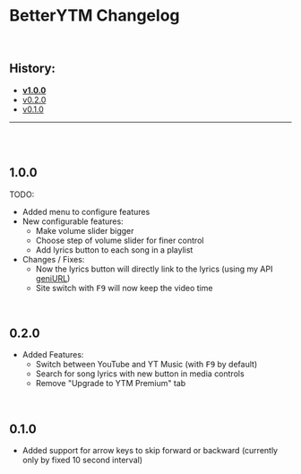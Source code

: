 # BetterYTM Changelog

<br>

## History:

- **[v1.0.0](#100)**
- [v0.2.0](#020)
- [v0.1.0](#010)

---

<br><br>

## 1.0.0
TODO:
- Added menu to configure features
- New configurable features:
  - Make volume slider bigger
  - Choose step of volume slider for finer control
  - Add lyrics button to each song in a playlist
- Changes / Fixes:
  - Now the lyrics button will directly link to the lyrics (using my API [geniURL](https://github.com/Sv443/geniURL))
  - Site switch with <kbd>F9</kbd> will now keep the video time

<br>

## 0.2.0

- Added Features:
  - Switch between YouTube and YT Music (with <kbd>F9</kbd> by default)
  - Search for song lyrics with new button in media controls
  - Remove "Upgrade to YTM Premium" tab

<br>

## 0.1.0

- Added support for arrow keys to skip forward or backward (currently only by fixed 10 second interval)

